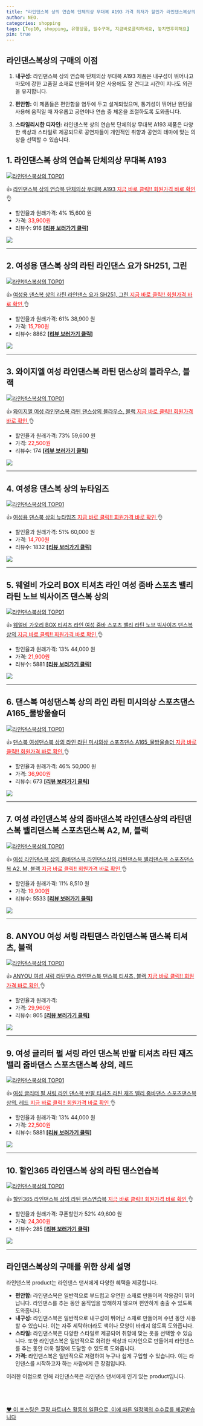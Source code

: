 ```yaml
---
title: "라인댄스복 상의 연습복 단체의상 무대복 A193 가격 최저가 할인가 라인댄스복상의 최저가 추천 제품 비교"
author: NEO.
categories: shopping
tags: [Top10, shopping, 유행상품, 필수구매, 지금바로클릭하세요, 놓치면후회해요]
pin: true
---
```

## 라인댄스복상의 구매의 이점
1. **내구성:** 라인댄스복 상의 연습복 단체의상 무대복 A193 제품은 내구성이 뛰어나고 마모에 강한 고품질 소재로 만들어져 잦은 사용에도 잘 견디고 시간이 지나도 외관을 유지합니다.


2. **편안함:** 이 제품들은 편안함을 염두에 두고 설계되었으며, 통기성이 뛰어난 원단을 사용해 움직일 때 자유롭고 공연이나 연습 중 체온을 조절하도록 도와줍니다.


3. **스타일리시한 디자인:** 라인댄스복 상의 연습복 단체의상 무대복 A193 제품은 다양한 색상과 스타일로 제공되므로 공연자들이 개인적인 취향과 공연의 테마에 맞는 의상을 선택할 수 있습니다.

   

## 1. 라인댄스복 상의 연습복 단체의상 무대복 A193

[![라인댄스복상의 TOP01](https://thumbnail7.coupangcdn.com/thumbnails/remote/490x490ex/image/vendor_inventory/4a4d/916ad89e1a1d0e2cee1aaccf0fd5c2209bcff8c9e6447bb68a7918d98e0b.jpeg)](https://link.coupang.com/re/AFFSDP?lptag=AF3617701&subid=GithubCoopas&pageKey=7812584712&traceid=V0-153&itemId=21195332941&vendorItemId=88256633491)


👍 [라인댄스복 상의 연습복 단체의상 무대복 A193 <font color=red> 지금 바로 클릭!! 회원가격 바로 확인 </font> ](https://link.coupang.com/re/AFFSDP?lptag=AF3617701&subid=GithubCoopas&pageKey=7812584712&traceid=V0-153&itemId=21195332941&vendorItemId=88256633491) 👌 


- 할인율과 원래가격: 4%  15,600   원
- 가격: <span style='color:red'>33,900원</span>
- 리뷰수: 916  [**[리뷰 보러가기 클릭]**](https://link.coupang.com/re/AFFSDP?lptag=AF3617701&subid=GithubCoopas&pageKey=7812584712&traceid=V0-153&itemId=21195332941&vendorItemId=88256633491)

[![](/discount_price.png)](https://link.coupang.com/re/AFFSDP?lptag=AF3617701&subid=GithubCoopas&pageKey=7812584712&traceid=V0-153&itemId=21195332941&vendorItemId=88256633491)

---


   

## 2. 여성용 댄스복 상의 라틴 라인댄스 요가 SH251, 그린

[![라인댄스복상의 TOP01](https://thumbnail8.coupangcdn.com/thumbnails/remote/490x490ex/image/vendor_inventory/e7e1/56243ba999caf4d2c5c0495bba072886fa942ff50df2be502ec020217206.jpg)](https://link.coupang.com/re/AFFSDP?lptag=AF3617701&subid=GithubCoopas&pageKey=7490871457&traceid=V0-153&itemId=19587443634&vendorItemId=87222718490)


👍 [여성용 댄스복 상의 라틴 라인댄스 요가 SH251, 그린 <font color=red> 지금 바로 클릭!! 회원가격 바로 확인 </font> ](https://link.coupang.com/re/AFFSDP?lptag=AF3617701&subid=GithubCoopas&pageKey=7490871457&traceid=V0-153&itemId=19587443634&vendorItemId=87222718490) 👌 


- 할인율과 원래가격: 61%  38,900   원
- 가격: <span style='color:red'>15,790원</span>
- 리뷰수: 8862  [**[리뷰 보러가기 클릭]**](https://link.coupang.com/re/AFFSDP?lptag=AF3617701&subid=GithubCoopas&pageKey=7490871457&traceid=V0-153&itemId=19587443634&vendorItemId=87222718490)

[![](/discount_price.png)](https://link.coupang.com/re/AFFSDP?lptag=AF3617701&subid=GithubCoopas&pageKey=7490871457&traceid=V0-153&itemId=19587443634&vendorItemId=87222718490)

---


   

## 3. 와이지엘 여성 라인댄스복 라틴 댄스상의 블라우스, 블랙

[![라인댄스복상의 TOP01](https://thumbnail7.coupangcdn.com/thumbnails/remote/490x490ex/image/vendor_inventory/9206/4f0e9139f823cea3c3ea6bebdb1f17403b7f049aed5757b6ac9c8cdf0c74.jpg)](https://link.coupang.com/re/AFFSDP?lptag=AF3617701&subid=GithubCoopas&pageKey=7723343611&traceid=V0-153&itemId=20733791475&vendorItemId=88165899094)


👍 [와이지엘 여성 라인댄스복 라틴 댄스상의 블라우스, 블랙 <font color=red> 지금 바로 클릭!! 회원가격 바로 확인 </font> ](https://link.coupang.com/re/AFFSDP?lptag=AF3617701&subid=GithubCoopas&pageKey=7723343611&traceid=V0-153&itemId=20733791475&vendorItemId=88165899094) 👌 


- 할인율과 원래가격: 73%  59,600   원
- 가격: <span style='color:red'>22,500원</span>
- 리뷰수: 174  [**[리뷰 보러가기 클릭]**](https://link.coupang.com/re/AFFSDP?lptag=AF3617701&subid=GithubCoopas&pageKey=7723343611&traceid=V0-153&itemId=20733791475&vendorItemId=88165899094)

[![](/discount_price.png)](https://link.coupang.com/re/AFFSDP?lptag=AF3617701&subid=GithubCoopas&pageKey=7723343611&traceid=V0-153&itemId=20733791475&vendorItemId=88165899094)

---


   

## 4. 여성용 댄스복 상의 뉴타임즈

[![라인댄스복상의 TOP01](https://thumbnail9.coupangcdn.com/thumbnails/remote/490x490ex/image/vendor_inventory/e1bc/6e1ab4acea4f516910fbfe596c04a7f61b620d9c5e4bfd1bf85d6574b979.jpg)](https://link.coupang.com/re/AFFSDP?lptag=AF3617701&subid=GithubCoopas&pageKey=7069546658&traceid=V0-153&itemId=17551974151&vendorItemId=85646286462)


👍 [여성용 댄스복 상의 뉴타임즈 <font color=red> 지금 바로 클릭!! 회원가격 바로 확인 </font> ](https://link.coupang.com/re/AFFSDP?lptag=AF3617701&subid=GithubCoopas&pageKey=7069546658&traceid=V0-153&itemId=17551974151&vendorItemId=85646286462) 👌 


- 할인율과 원래가격: 51%  60,000   원
- 가격: <span style='color:red'>14,700원</span>
- 리뷰수: 1832  [**[리뷰 보러가기 클릭]**](https://link.coupang.com/re/AFFSDP?lptag=AF3617701&subid=GithubCoopas&pageKey=7069546658&traceid=V0-153&itemId=17551974151&vendorItemId=85646286462)

[![](/discount_price.png)](https://link.coupang.com/re/AFFSDP?lptag=AF3617701&subid=GithubCoopas&pageKey=7069546658&traceid=V0-153&itemId=17551974151&vendorItemId=85646286462)

---


   

## 5. 웨얼비 가오리 BOX 티셔츠 라인 여성 줌바 스포츠 밸리 라틴 노브 빅사이즈 댄스복 상의

[![라인댄스복상의 TOP01](https://thumbnail8.coupangcdn.com/thumbnails/remote/490x490ex/image/vendor_inventory/7159/9e437da3e45b2668aadcf3d117753bf62e2e2df6199c729b6ce88e49f347.jpg)](https://link.coupang.com/re/AFFSDP?lptag=AF3617701&subid=GithubCoopas&pageKey=7661660785&traceid=V0-153&itemId=20414013874&vendorItemId=85199383500)


👍 [웨얼비 가오리 BOX 티셔츠 라인 여성 줌바 스포츠 밸리 라틴 노브 빅사이즈 댄스복 상의 <font color=red> 지금 바로 클릭!! 회원가격 바로 확인 </font> ](https://link.coupang.com/re/AFFSDP?lptag=AF3617701&subid=GithubCoopas&pageKey=7661660785&traceid=V0-153&itemId=20414013874&vendorItemId=85199383500) 👌 


- 할인율과 원래가격: 13%  44,000   원
- 가격: <span style='color:red'>21,900원</span>
- 리뷰수: 5881  [**[리뷰 보러가기 클릭]**](https://link.coupang.com/re/AFFSDP?lptag=AF3617701&subid=GithubCoopas&pageKey=7661660785&traceid=V0-153&itemId=20414013874&vendorItemId=85199383500)

[![](/discount_price.png)](https://link.coupang.com/re/AFFSDP?lptag=AF3617701&subid=GithubCoopas&pageKey=7661660785&traceid=V0-153&itemId=20414013874&vendorItemId=85199383500)

---


   

## 6. 댄스복 여성댄스복 상의 라인 라틴 미시의상 스포츠댄스 A165_물방울숄더

[![라인댄스복상의 TOP01](https://thumbnail10.coupangcdn.com/thumbnails/remote/490x490ex/image/vendor_inventory/964b/c31243f4cf81a7498f16bf9489b40016a08818a042d7b5fd8c195adb39fd.jpeg)](https://link.coupang.com/re/AFFSDP?lptag=AF3617701&subid=GithubCoopas&pageKey=6960939424&traceid=V0-153&itemId=16945689264&vendorItemId=84123172920)


👍 [댄스복 여성댄스복 상의 라인 라틴 미시의상 스포츠댄스 A165_물방울숄더 <font color=red> 지금 바로 클릭!! 회원가격 바로 확인 </font> ](https://link.coupang.com/re/AFFSDP?lptag=AF3617701&subid=GithubCoopas&pageKey=6960939424&traceid=V0-153&itemId=16945689264&vendorItemId=84123172920) 👌 


- 할인율과 원래가격: 46%  50,000   원
- 가격: <span style='color:red'>36,900원</span>
- 리뷰수: 673  [**[리뷰 보러가기 클릭]**](https://link.coupang.com/re/AFFSDP?lptag=AF3617701&subid=GithubCoopas&pageKey=6960939424&traceid=V0-153&itemId=16945689264&vendorItemId=84123172920)

[![](/discount_price.png)](https://link.coupang.com/re/AFFSDP?lptag=AF3617701&subid=GithubCoopas&pageKey=6960939424&traceid=V0-153&itemId=16945689264&vendorItemId=84123172920)

---


   

## 7. 여성 라인댄스복 상의 줌바댄스복 라인댄스상의 라틴댄스복 밸리댄스복 스포츠댄스복 A2, M, 블랙

[![라인댄스복상의 TOP01](https://thumbnail6.coupangcdn.com/thumbnails/remote/490x490ex/image/vendor_inventory/891f/44e5db4635ca75660ceabeb4321cef7421153f3e1d9fc88bdfc82ba01d60.jpg)](https://link.coupang.com/re/AFFSDP?lptag=AF3617701&subid=GithubCoopas&pageKey=7798257110&traceid=V0-153&itemId=21113897917&vendorItemId=88175746425)


👍 [여성 라인댄스복 상의 줌바댄스복 라인댄스상의 라틴댄스복 밸리댄스복 스포츠댄스복 A2, M, 블랙 <font color=red> 지금 바로 클릭!! 회원가격 바로 확인 </font> ](https://link.coupang.com/re/AFFSDP?lptag=AF3617701&subid=GithubCoopas&pageKey=7798257110&traceid=V0-153&itemId=21113897917&vendorItemId=88175746425) 👌 


- 할인율과 원래가격: 11%  8,510   원
- 가격: <span style='color:red'>19,900원</span>
- 리뷰수: 5533  [**[리뷰 보러가기 클릭]**](https://link.coupang.com/re/AFFSDP?lptag=AF3617701&subid=GithubCoopas&pageKey=7798257110&traceid=V0-153&itemId=21113897917&vendorItemId=88175746425)

[![](/discount_price.png)](https://link.coupang.com/re/AFFSDP?lptag=AF3617701&subid=GithubCoopas&pageKey=7798257110&traceid=V0-153&itemId=21113897917&vendorItemId=88175746425)

---


   

## 8. ANYOU 여성 셔링 라틴댄스 라인댄스복 댄스복 티셔츠, 블랙

[![라인댄스복상의 TOP01](https://thumbnail9.coupangcdn.com/thumbnails/remote/490x490ex/image/vendor_inventory/233a/f77bb1ff4a192957aa407bbd9632039ef3b4f3def5f8f7749379584ca132.jpg)](https://link.coupang.com/re/AFFSDP?lptag=AF3617701&subid=GithubCoopas&pageKey=7720761696&traceid=V0-153&itemId=20700870530&vendorItemId=87806771978)


👍 [ANYOU 여성 셔링 라틴댄스 라인댄스복 댄스복 티셔츠, 블랙 <font color=red> 지금 바로 클릭!! 회원가격 바로 확인 </font> ](https://link.coupang.com/re/AFFSDP?lptag=AF3617701&subid=GithubCoopas&pageKey=7720761696&traceid=V0-153&itemId=20700870530&vendorItemId=87806771978) 👌 


- 할인율과 원래가격: 
- 가격: <span style='color:red'>29,960원</span>
- 리뷰수: 805  [**[리뷰 보러가기 클릭]**](https://link.coupang.com/re/AFFSDP?lptag=AF3617701&subid=GithubCoopas&pageKey=7720761696&traceid=V0-153&itemId=20700870530&vendorItemId=87806771978)

[![](/discount_price.png)](https://link.coupang.com/re/AFFSDP?lptag=AF3617701&subid=GithubCoopas&pageKey=7720761696&traceid=V0-153&itemId=20700870530&vendorItemId=87806771978)

---


   

## 9. 여성 글리터 펄 셔링 라인 댄스복 반팔 티셔츠 라틴 재즈 밸리 줌바댄스 스포츠댄스복 상의, 레드

[![라인댄스복상의 TOP01](https://thumbnail9.coupangcdn.com/thumbnails/remote/490x490ex/image/vendor_inventory/91d8/86de58b03d7d2b68706c93943d13f90f15b13d2b53d80511bda7752af54c.jpg)](https://link.coupang.com/re/AFFSDP?lptag=AF3617701&subid=GithubCoopas&pageKey=7401874153&traceid=V0-153&itemId=19160119823&vendorItemId=86278762950)


👍 [여성 글리터 펄 셔링 라인 댄스복 반팔 티셔츠 라틴 재즈 밸리 줌바댄스 스포츠댄스복 상의, 레드 <font color=red> 지금 바로 클릭!! 회원가격 바로 확인 </font> ](https://link.coupang.com/re/AFFSDP?lptag=AF3617701&subid=GithubCoopas&pageKey=7401874153&traceid=V0-153&itemId=19160119823&vendorItemId=86278762950) 👌 


- 할인율과 원래가격: 13%  44,000   원
- 가격: <span style='color:red'>22,500원</span>
- 리뷰수: 5881  [**[리뷰 보러가기 클릭]**](https://link.coupang.com/re/AFFSDP?lptag=AF3617701&subid=GithubCoopas&pageKey=7401874153&traceid=V0-153&itemId=19160119823&vendorItemId=86278762950)

[![](/discount_price.png)](https://link.coupang.com/re/AFFSDP?lptag=AF3617701&subid=GithubCoopas&pageKey=7401874153&traceid=V0-153&itemId=19160119823&vendorItemId=86278762950)

---


   

## 10. 할인365 라인댄스복 상의 라틴 댄스연습복

[![라인댄스복상의 TOP01](https://thumbnail6.coupangcdn.com/thumbnails/remote/490x490ex/image/vendor_inventory/ff1b/18ea4156bf4ce895ce24ba7b6aa85d837e7aa41760de2399fbb833671c97.jpg)](https://link.coupang.com/re/AFFSDP?lptag=AF3617701&subid=GithubCoopas&pageKey=7843369397&traceid=V0-153&itemId=21357269904&vendorItemId=88414822847)


👍 [할인365 라인댄스복 상의 라틴 댄스연습복 <font color=red> 지금 바로 클릭!! 회원가격 바로 확인 </font> ](https://link.coupang.com/re/AFFSDP?lptag=AF3617701&subid=GithubCoopas&pageKey=7843369397&traceid=V0-153&itemId=21357269904&vendorItemId=88414822847) 👌 


- 할인율과 원래가격: 쿠폰할인가 52%  49,600   원
- 가격: <span style='color:red'>24,300원</span>
- 리뷰수: 285  [**[리뷰 보러가기 클릭]**](https://link.coupang.com/re/AFFSDP?lptag=AF3617701&subid=GithubCoopas&pageKey=7843369397&traceid=V0-153&itemId=21357269904&vendorItemId=88414822847)

[![](/discount_price.png)](https://link.coupang.com/re/AFFSDP?lptag=AF3617701&subid=GithubCoopas&pageKey=7843369397&traceid=V0-153&itemId=21357269904&vendorItemId=88414822847)

---
## 라인댄스복상의 구매를 위한 상세 설명
라인댄스복 product는 라인댄스 댄서에게 다양한 혜택을 제공합니다.

* **편안함:** 라인댄스복은 일반적으로 부드럽고 유연한 소재로 만들어져 착용감이 뛰어납니다. 라인댄스를 추는 동안 움직임을 방해하지 않으며 편안하게 춤출 수 있도록 도와줍니다.
* **내구성:** 라인댄스복은 일반적으로 내구성이 뛰어난 소재로 만들어져 수년 동안 사용할 수 있습니다. 이는 자주 세탁하더라도 색이나 모양이 바래지 않도록 도와줍니다.
* **스타일:** 라인댄스복은 다양한 스타일로 제공되어 취향에 맞는 옷을 선택할 수 있습니다. 또한 라인댄스복은 일반적으로 화려한 색상과 디자인으로 만들어져 라인댄스를 추는 동안 더욱 절정에 도달할 수 있도록 도와줍니다.
* **가격:** 라인댄스복은 일반적으로 저렴하여 누구나 쉽게 구입할 수 있습니다. 이는 라인댄스를 시작하고자 하는 사람에게 큰 장점입니다.

이러한 이점으로 인해 라인댄스복은 라인댄스 댄서에게 인기 있는 product입니다.<br><br><br><br><br> [ ❤  이 포스팅은 쿠팡 파트너스 활동의 일환으로, 이에 따른 일정액의 수수료를 제공받습니다](https://link.coupang.com/a/bcEFyh)
